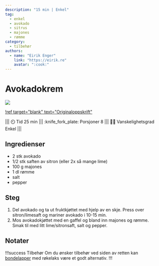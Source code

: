 ```yaml
---
description: "15 min | Enkel"
tag:
  - enkel
  - avokado
  - sitrus
  - majones
  - rømme
category:
  - tilbehør
authors:
  - name: "Eirik Enger"
    link: "https://eirik.re"
    avatar: ":cook:"
---
```


# Avokadokrem

![](/static/bondelapper/bondelapper.webp)

[!ref target="blank" text="Originaloppskrift"](https://oppskrift.klikk.no/r%C3%B8kelaks-med-avocadokrem/1924/)

<!-- dprint-ignore-start -->
||| :timer_clock: Tid
25 min
||| :knife_fork_plate: Porsjoner
8
||| :cook: Vanskelighetsgrad
Enkel
|||
<!-- dprint-ignore-end -->

## Ingredienser

- 2 stk avokado
- 1/2 stk saften av sitron (eller 2x så mange lime)
- 100 g majones
- 1 dl rømme
- salt
- pepper

## Steg

1. Del avokado og ta ut fruktkjøttet med hjelp av en skje. Press over sitron/limesaft og
   mariner avokado i 10-15 min.
2. Mos avokadokjøttet med en gaffel og bland inn majones og rømme. Smak til med litt
   lime/sitronsaft, salt og pepper.

## Notater

<!-- dprint-ignore-start -->
!!!success Tilbehør
Om du ønsker tilbehør ved siden av retten kan
[bondelapper](/enkel-servering/bondelapper.md) med røkelaks være et godt alternativ.
!!!
<!-- dprint-ignore-end -->

<script type="application/ld+json">
{
  "@context": "https://schema.org/",
  "@type": "Recipe",
  "name": "Avokadokrem",
  "image": "/static/bondelapper/bondelapper.webp",
  "url": "https://oppskrift.klikk.no/r%C3%B8kelaks-med-avocadokrem/1924/",
  "author": {
    "@type": "Person",
    "name": "Eirik Rolland Enger",
    "url": "https://github.com/engeir"
  },
  "datePublished": "2024-05-30",
  "description": "25 min | Enkel",
  "prepTime": "PT15M",
  "cookTime": "PT0M",
  "totalTime": "PT15M",
  "recipeYield": "4 porsjoner",
  "recipeCategory": "Tilbehør",
  "recipeCuisine": "",
  "keywords": "tilbehør",
  "recipeIngredient": [
    "2 avokado",
    "0.5 sitron (saften av)",
    "100 g majones",
    "1 dl rømme",
    "salt og pepper"
  ],
  "recipeInstructions": [
    {
      "@type": "HowToStep",
      "text": "Del avokado og ta ut fruktkjøttet med hjelp av en skje. Press over sitron/limesaft og mariner avokado i 10-15 min."
    },
    {
      "@type": "HowToStep",
      "text": "Mos avokadokjøttet med en gaffel og bland inn majones og rømme. Smak til med litt lime/sitronsaft, salt og pepper."
    }
  ]
}
</script>
